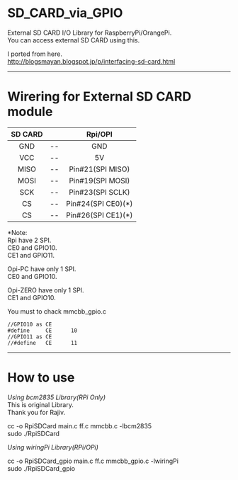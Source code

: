 # SD_CARD_via_GPIO
External SD CARD I/O Library for RaspberryPi/OrangePi.   
You can access external SD CARD using this.   

I ported from here.   
http://blogsmayan.blogspot.jp/p/interfacing-sd-card.html   


---

# Wirering for External SD CARD module   

|SD CARD||Rpi/OPI|
|:-:|:-:|:-:|
|GND|--|GND|
|VCC|--|5V|
|MISO|--|Pin#21(SPI MISO)|
|MOSI|--|Pin#19(SPI MOSI)|
|SCK|--|Pin#23(SPI SCLK)|
|CS|--|Pin#24(SPI CE0)(*)|
|CS|--|Pin#26(SPI CE1)(*)|

\*Note:   
Rpi have 2 SPI.   
CE0 and GPIO10.   
CE1 and GPIO11.   

Opi-PC have only 1 SPI.   
CE0 and GPIO10.   

Opi-ZERO have only 1 SPI.   
CE1 and GPIO10.   

You must to chack mmcbb_gpio.c   

```
//GPIO10 as CE
#define 	CE		10
//GPIO11 as CE
//#define 	CE		11
```

---

# How to use   

*Using bcm2835 Library(RPi Only)*   
This is original Library.  
Thank you for Rajiv.   

cc -o RpiSDCard main.c ff.c mmcbb.c -lbcm2835   
sudo ./RpiSDCard   



*Using wiringPi Library(RPi/OPi)*   

cc -o RpiSDCard_gpio main.c ff.c mmcbb_gpio.c -lwiringPi   
sudo ./RpiSDCard_gpio   

